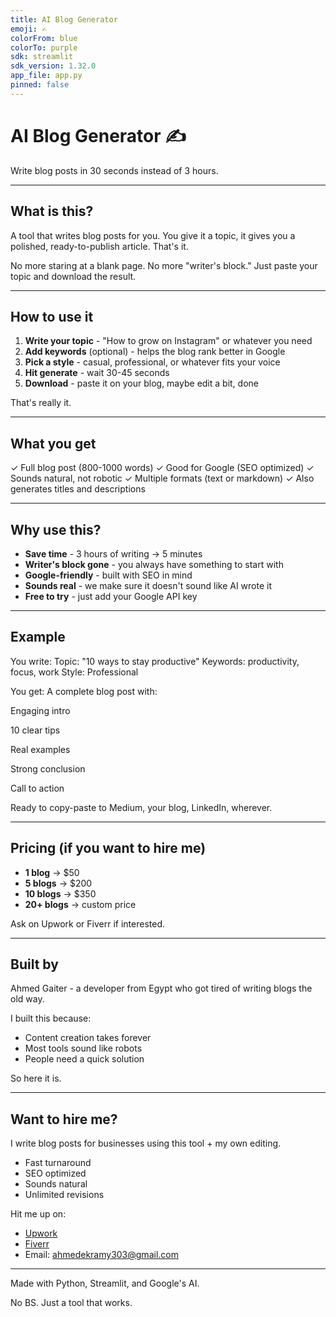 ```yaml
---
title: AI Blog Generator
emoji: ✍️
colorFrom: blue
colorTo: purple
sdk: streamlit
sdk_version: 1.32.0
app_file: app.py
pinned: false
---
```


# AI Blog Generator ✍️

Write blog posts in 30 seconds instead of 3 hours.

---

## What is this?

A tool that writes blog posts for you. You give it a topic, it gives you a polished, ready-to-publish article. That's it.

No more staring at a blank page. No more "writer's block." Just paste your topic and download the result.

---

## How to use it

1. **Write your topic** - "How to grow on Instagram" or whatever you need
2. **Add keywords** (optional) - helps the blog rank better in Google
3. **Pick a style** - casual, professional, or whatever fits your voice
4. **Hit generate** - wait 30-45 seconds
5. **Download** - paste it on your blog, maybe edit a bit, done

That's really it.

---

## What you get

✓ Full blog post (800-1000 words)
✓ Good for Google (SEO optimized)
✓ Sounds natural, not robotic
✓ Multiple formats (text or markdown)
✓ Also generates titles and descriptions

---

## Why use this?

- **Save time** - 3 hours of writing → 5 minutes
- **Writer's block gone** - you always have something to start with
- **Google-friendly** - built with SEO in mind
- **Sounds real** - we make sure it doesn't sound like AI wrote it
- **Free to try** - just add your Google API key

---

## Example

You write:
Topic: "10 ways to stay productive"
Keywords: productivity, focus, work
Style: Professional


You get:
A complete blog post with:

Engaging intro

10 clear tips

Real examples

Strong conclusion

Call to action


Ready to copy-paste to Medium, your blog, LinkedIn, wherever.

---

## Pricing (if you want to hire me)

- **1 blog** → $50
- **5 blogs** → $200
- **10 blogs** → $350
- **20+ blogs** → custom price

Ask on Upwork or Fiverr if interested.

---

## Built by

Ahmed Gaiter - a developer from Egypt who got tired of writing blogs the old way.

I built this because:
- Content creation takes forever
- Most tools sound like robots
- People need a quick solution

So here it is.

---

## Want to hire me?

I write blog posts for businesses using this tool + my own editing.

- Fast turnaround
- SEO optimized
- Sounds natural
- Unlimited revisions

Hit me up on:
- [Upwork](https://www.upwork.com/freelancers/~0108af92566249328d)
- [Fiverr](https://www.fiverr.com/sellers/ahmedgaitr/edit)
- Email: ahmedekramy303@gmail.com

---

Made with Python, Streamlit, and Google's AI.

No BS. Just a tool that works.